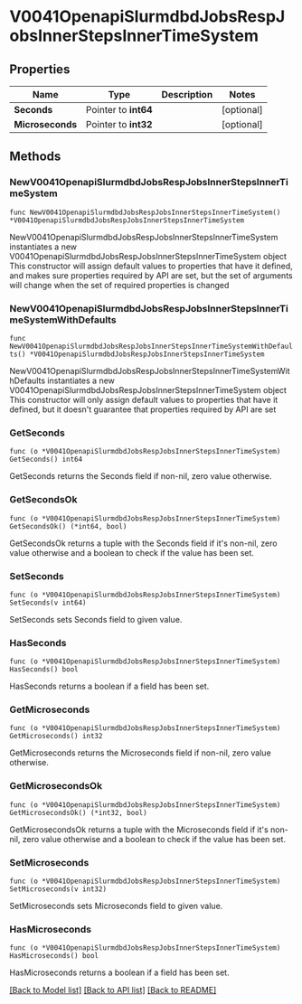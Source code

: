 # V0041OpenapiSlurmdbdJobsRespJobsInnerStepsInnerTimeSystem

## Properties

Name | Type | Description | Notes
------------ | ------------- | ------------- | -------------
**Seconds** | Pointer to **int64** |  | [optional] 
**Microseconds** | Pointer to **int32** |  | [optional] 

## Methods

### NewV0041OpenapiSlurmdbdJobsRespJobsInnerStepsInnerTimeSystem

`func NewV0041OpenapiSlurmdbdJobsRespJobsInnerStepsInnerTimeSystem() *V0041OpenapiSlurmdbdJobsRespJobsInnerStepsInnerTimeSystem`

NewV0041OpenapiSlurmdbdJobsRespJobsInnerStepsInnerTimeSystem instantiates a new V0041OpenapiSlurmdbdJobsRespJobsInnerStepsInnerTimeSystem object
This constructor will assign default values to properties that have it defined,
and makes sure properties required by API are set, but the set of arguments
will change when the set of required properties is changed

### NewV0041OpenapiSlurmdbdJobsRespJobsInnerStepsInnerTimeSystemWithDefaults

`func NewV0041OpenapiSlurmdbdJobsRespJobsInnerStepsInnerTimeSystemWithDefaults() *V0041OpenapiSlurmdbdJobsRespJobsInnerStepsInnerTimeSystem`

NewV0041OpenapiSlurmdbdJobsRespJobsInnerStepsInnerTimeSystemWithDefaults instantiates a new V0041OpenapiSlurmdbdJobsRespJobsInnerStepsInnerTimeSystem object
This constructor will only assign default values to properties that have it defined,
but it doesn't guarantee that properties required by API are set

### GetSeconds

`func (o *V0041OpenapiSlurmdbdJobsRespJobsInnerStepsInnerTimeSystem) GetSeconds() int64`

GetSeconds returns the Seconds field if non-nil, zero value otherwise.

### GetSecondsOk

`func (o *V0041OpenapiSlurmdbdJobsRespJobsInnerStepsInnerTimeSystem) GetSecondsOk() (*int64, bool)`

GetSecondsOk returns a tuple with the Seconds field if it's non-nil, zero value otherwise
and a boolean to check if the value has been set.

### SetSeconds

`func (o *V0041OpenapiSlurmdbdJobsRespJobsInnerStepsInnerTimeSystem) SetSeconds(v int64)`

SetSeconds sets Seconds field to given value.

### HasSeconds

`func (o *V0041OpenapiSlurmdbdJobsRespJobsInnerStepsInnerTimeSystem) HasSeconds() bool`

HasSeconds returns a boolean if a field has been set.

### GetMicroseconds

`func (o *V0041OpenapiSlurmdbdJobsRespJobsInnerStepsInnerTimeSystem) GetMicroseconds() int32`

GetMicroseconds returns the Microseconds field if non-nil, zero value otherwise.

### GetMicrosecondsOk

`func (o *V0041OpenapiSlurmdbdJobsRespJobsInnerStepsInnerTimeSystem) GetMicrosecondsOk() (*int32, bool)`

GetMicrosecondsOk returns a tuple with the Microseconds field if it's non-nil, zero value otherwise
and a boolean to check if the value has been set.

### SetMicroseconds

`func (o *V0041OpenapiSlurmdbdJobsRespJobsInnerStepsInnerTimeSystem) SetMicroseconds(v int32)`

SetMicroseconds sets Microseconds field to given value.

### HasMicroseconds

`func (o *V0041OpenapiSlurmdbdJobsRespJobsInnerStepsInnerTimeSystem) HasMicroseconds() bool`

HasMicroseconds returns a boolean if a field has been set.


[[Back to Model list]](../README.md#documentation-for-models) [[Back to API list]](../README.md#documentation-for-api-endpoints) [[Back to README]](../README.md)


